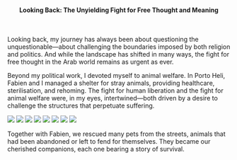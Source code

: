 <center><h4>Looking Back: The Unyielding Fight for Free Thought and Meaning</h4></center>
<br/>

Looking back, my journey has always been about questioning the unquestionable—about challenging the boundaries imposed by both religion and politics. And while the landscape has shifted in many ways, the fight for free thought in the Arab world remains as urgent as ever.

Beyond my political work, I devoted myself to animal welfare. In Porto Heli, Fabien and I managed a shelter for stray animals, providing healthcare, sterilisation, and rehoming. The fight for human liberation and the fight for animal welfare were, in my eyes, intertwined—both driven by a desire to challenge the structures that perpetuate suffering.

![](68.jpeg)
![](69.jpeg)
![](70.jpeg)
![](71.jpeg)
![](72.jpeg)
![](73.jpeg)
![](74.jpeg)
![](75.jpeg)

Together with Fabien, we rescued many pets from the streets, animals that had been abandoned or left to fend for themselves. They became our cherished companions, each one bearing a story of survival.

